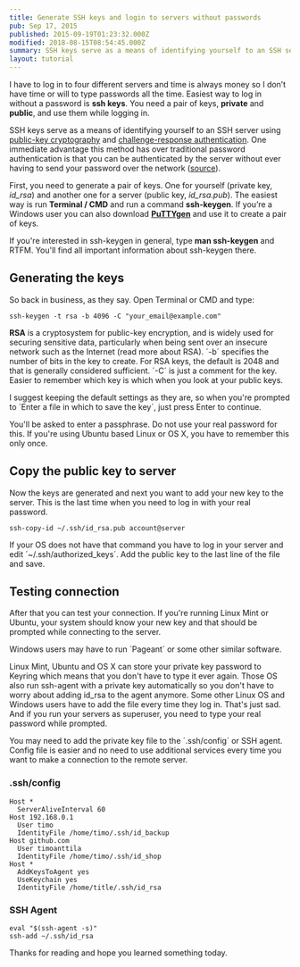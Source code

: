 ```yaml
---
title: Generate SSH keys and login to servers without passwords
pub: Sep 17, 2015
published: 2015-09-19T01:23:32.000Z
modified: 2018-08-15T08:54:45.000Z
summary: SSH keys serve as a means of identifying yourself to an SSH server using public-key cryptography and challenge-response authentication.
layout: tutorial
---
```


I have to log in to four different servers and time is always money so I don’t have time or will to type passwords all the time. Easiest way to log in without a password is **ssh keys**. You need a pair of keys, **private** and **public**, and use them while logging in.

SSH keys serve as a means of identifying yourself to an SSH server using <a href="https://en.wikipedia.org/wiki/Public-key_cryptography" rel="noreferrer noopener" target="_blank">public-key cryptography</a> and <a href="https://en.wikipedia.org/wiki/Challenge-response_authentication" rel="noreferrer noopener" target="_blank">challenge-response authentication</a>. One immediate advantage this method has over traditional password authentication is that you can be authenticated by the server without ever having to send your password over the network (<a href="https://wiki.archlinux.org/index.php/SSH_keys" rel="noreferrer noopener" target="_blank" title="SSH keys">source</a>).

First, you need to generate a pair of keys. One for yourself (private key, *id_rsa*) and another one for a server (public key, *id_rsa.pub*). The easiest way is run **Terminal / CMD** and run a command **ssh-keygen**. If you’re a Windows user you can also download **<a href="http://www.chiark.greenend.org.uk/~sgtatham/putty/download.html" rel="noreferrer noopener" target="_blank">PuTTYgen</a>** and use it to create a pair of keys.

If you're interested in ssh-keygen in general, type **man ssh-keygen** and RTFM. You'll find all important information about ssh-keygen there.

## Generating the keys

So back in business, as they say. Open Terminal or CMD and type:

```SSH
ssh-keygen -t rsa -b 4096 -C "your_email@example.com"
```

**RSA** is a cryptosystem for public-key encryption, and is widely used for securing sensitive data, particularly when being sent over an insecure network such as the Internet (read more about RSA). ´-b´ specifies the number of bits in the key to create. For RSA keys, the default is 2048 and that is generally considered sufficient. ´-C´ is just a comment for the key. Easier to remember which key is which when you look at your public keys.

I suggest keeping the default settings as they are, so when you're prompted to ´Enter a file in which to save the key´, just press Enter to continue.

You'll be asked to enter a passphrase. Do not use your real password for this. If you're using Ubuntu based Linux or OS X, you have to remember this only once.

## Copy the public key to server

Now the keys are generated and next you want to add your new key to the server. This is the last time when you need to log in with your real password.

```Shell
ssh-copy-id ~/.ssh/id_rsa.pub account@server
```

If your OS does not have that command you have to log in your server and edit ´~/.ssh/authorized_keys´. Add the public key to the last line of the file and save.

## Testing connection

After that you can test your connection. If you're running Linux Mint or Ubuntu, your system should know your new key and that should be prompted while connecting to the server.

Windows users may have to run ´Pageant´ or some other similar software.

Linux Mint, Ubuntu and OS X can store your private key password to Keyring which means that you don't have to type it ever again. Those OS also run ssh-agent with a private key automatically so you don't have to worry about adding id_rsa to the agent anymore. Some other Linux OS and Windows users have to add the file every time they log in. That's just sad. And if you run your servers as superuser, you need to type your real password while prompted.

You may need to add the private key file to the ´.ssh/config´ or SSH agent. Config file is easier and no need to use additional services every time you want to make a connection to the remote server.

### .ssh/config

```SSH
Host *
  ServerAliveInterval 60
Host 192.168.0.1
  User timo
  IdentityFile /home/timo/.ssh/id_backup
Host github.com
  User timoanttila
  IdentityFile /home/timo/.ssh/id_shop
Host *
  AddKeysToAgent yes
  UseKeychain yes
  IdentityFile /home/title/.ssh/id_rsa
```

### SSH Agent

```Shell
eval "$(ssh-agent -s)"
ssh-add ~/.ssh/id_rsa
```

Thanks for reading and hope you learned something today.